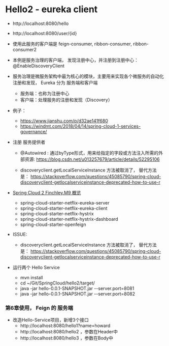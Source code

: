 # Hello2 - eureka client

- http://localhost:8080/hello
- http://localhost:8080/user/{id}

- 使用此服务的客户端是 feign-consumer, ribbon-consumer, ribbon-consumer2

- 本例是服务治理的客户端， 发现注册中心，并注册到注册中心： @EnableDiscoveryClient

- 服务治理是微服务架构中最为核心的模块，主要用来实现各个微服务的自动化注册和发现， Eureka 分为 服务端和客户端
	- 服务端：也称为注册中心
	- 客户端：处理服务的注册和发现（Discovery）

- 例子：
	- https://www.jianshu.com/p/d32ae141f680
	- https://windmt.com/2018/04/14/spring-cloud-1-services-governance/

- 注册 服务提供者
	- @Autowired : 通过byType形式，用来给指定的字段或方法注入所需的外部资源: https://blog.csdn.net/u013257679/article/details/52295106
		
	- discoveryclient.getLocalServiceInstance 方法被取消了， 替代方法是： https://stackoverflow.com/questions/45085790/spring-cloud-discoveryclient-getlocalserviceinstance-deprecated-how-to-use-r

- [Spring Cloud 2 Finchley.M9 概览](https://www.jianshu.com/p/c52b1089ea92)
	- spring-cloud-starter-netflix-eureka-server
	- spring-cloud-starter-netflix-eureka-client
	- spring-cloud-starter-netflix-hystrix
	- spring-cloud-starter-netflix-hystrix-dashboard
	- spring-cloud-starter-openfeign

- ISSUE:
	- discoveryclient.getLocalServiceInstance 方法被取消了， 替代方法是： https://stackoverflow.com/questions/45085790/spring-cloud-discoveryclient-getlocalserviceinstance-deprecated-how-to-use-r
	
- 运行两个 Hello Service
    - mvn install
    - cd ~/Git/SpringCloud/hello2/target/
    - java -jar hello-0.0.1-SNAPSHOT.jar --server.port=8081
    - java -jar hello-0.0.1-SNAPSHOT.jar --server.port=8082
    
### 第6章使用， Feign 的 服务端

- 改造Hello-Service项目，新增3个接口	
    - http://localhost:8080/hello1?name=howard
    - http://localhost:8080/hello2 ，参数在Header中
    - http://localhost:8080/hello3 ，参数在Body中
    